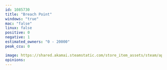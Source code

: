 ```yaml
---
id: 1085730
title: "Breach Point"
windows: "true"
mac: "false"
linux: false
positive: 0
negative: 1
estimated_owners: "0 - 20000"
peak_ccu: 0

image: https://shared.akamai.steamstatic.com/store_item_assets/steam/apps/1085730/header.jpg?t=1569077577
opinions:
---
```


